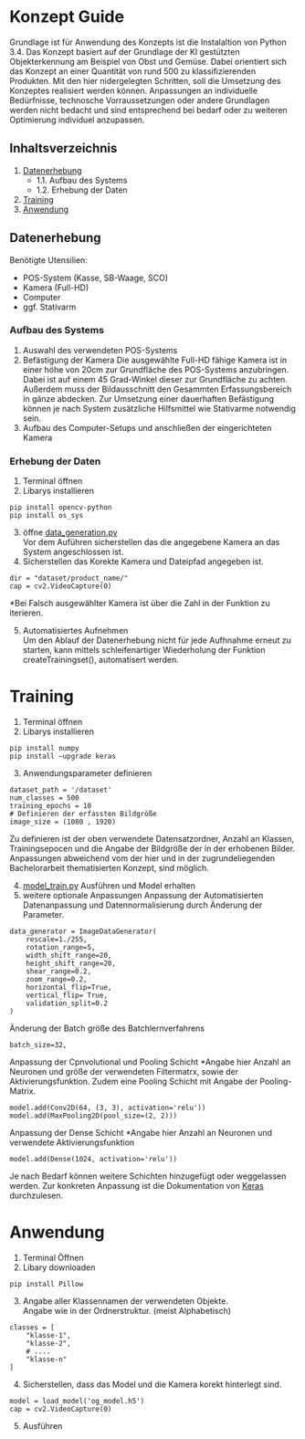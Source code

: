 # Konzept Guide
Grundlage ist für Anwendung des Konzepts ist die Instalaltion von Python 3.4. 
Das Konzept basiert auf der Grundlage der KI gestützten Objekterkennung am Beispiel von Obst und Gemüse. Dabei orientiert sich das Konzept an einer Quantität von rund 500 zu klassifizierenden Produkten.
Mit den hier nidergelegten Schritten, soll die Umsetzung des Konzeptes realisiert werden können. Anpassungen an individuelle Bedürfnisse, technosche Vorraussetzungen oder andere Grundlagen werden nicht bedacht und sind entsprechend bei bedarf oder zu weiteren Optimierung individuel anzupassen.

## Inhaltsverzeichnis

1. [Datenerhebung](#datenerhebung)
    * 1.1. Aufbau des Systems
    * 1.2. Erhebung der Daten
2. [Training](#training)
3. [Anwendung](#anwendung)


## Datenerhebung
Benötigte Utensilien:
- POS-System (Kasse, SB-Waage, SCO)
- Kamera (Full-HD)
- Computer
- ggf. Stativarm

### Aufbau des Systems
1. Auswahl des verwendeten POS-Systems
2. Befästigung der Kamera
    Die ausgewählte Full-HD fähige Kamera ist in einer höhe von 20cm zur Grundfläche des POS-Systems anzubringen. Dabei ist auf einem 45 Grad-Winkel dieser zur Grundfläche zu achten. Außerdem muss der Bildausschnitt den Gesammten Erfassungsbereich in gänze abdecken.
    Zur Umsetzung einer dauerhaften Befästigung können je nach System zusätzliche Hilfsmittel wie Stativarme notwendig sein.
3. Aufbau des Computer-Setups und anschließen der eingerichteten Kamera

### Erhebung der Daten
1. Terminal öffnen
2. Libarys installieren
```
pip install opencv-python
pip install os_sys 
```
3. öffne [data_generation.py](Concept\data_generation.py)  
Vor dem Auführen sicherstellen das die angegebene Kamera an das System angeschlossen ist. 
4. Sicherstellen das Korekte Kamera und Dateipfad angegeben ist.
```
dir = "dataset/product_name/"
cap = cv2.VideoCapture(0) 
```
*Bei Falsch ausgewählter Kamera ist über die Zahl in der Funktion zu iterieren.

5. Automatisiertes Aufnehmen  
Um den Ablauf der Datenerhebung nicht für jede Aufhnahme erneut zu starten, kann mittels schleifenartiger Wiederholung der Funktion createTrainingset(), automatisert werden. 

# Training
1. Terminal öffnen
2. Libarys installieren
```
pip install numpy
pip install —upgrade keras
```
3. Anwendungsparameter definieren
```
dataset_path = '/dataset'
num_classes = 500
training_epochs = 10
# Definieren der erfassten Bildgröße
image_size = (1080 , 1920)
```
Zu definieren ist der oben verwendete Datensatzordner, Anzahl an Klassen, Trainingsepocen und die Angabe der Bildgröße der in der erhobenen Bilder.
Anpassungen abweichend vom der hier und in der zugrundeliegenden Bachelorarbeit thematisierten Konzept, sind möglich. 

4. [model_train.py](Concept\model_train.py) Ausführen und Model erhalten
5. weitere optionale Anpassungen
Anpassung der Automatisierten Datenanpassung und Datennormalisierung durch Änderung der Parameter.
```
data_generator = ImageDataGenerator(
    rescale=1./255,
    rotation_range=5,
    width_shift_range=20,
    height_shift_range=20,
    shear_range=0.2,
    zoom_range=0.2,
    horizontal_flip=True,
    vertical_flip= True,
    validation_split=0.2
)
```
Änderung der Batch größe des Batchlernverfahrens
```
batch_size=32, 
```
Anpassung der Cpnvolutional und Pooling Schicht
*Angabe hier Anzahl an Neuronen und größe der verwendeten Filtermatrx, sowie der Aktivierungsfunktion. Zudem eine Pooling Schicht mit Angabe der Pooling-Matrix.
```
model.add(Conv2D(64, (3, 3), activation='relu'))
model.add(MaxPooling2D(pool_size=(2, 2)))
```
Anpassung der Dense Schicht 
*Angabe hier Anzahl an Neuronen und verwendete Aktivierungsfunktion
```
model.add(Dense(1024, activation='relu'))
```
Je nach Bedarf können weitere Schichten hinzugefügt oder weggelassen werden. 
Zur konkreten Anpassung ist die Dokumentation von [Keras](https://keras.io/getting_started/)   durchzulesen. 

# Anwendung
1. Terminal Öffnen
2. Libary downloaden
```
pip install Pillow
```
3. Angabe aller Klassennamen der verwendeten Objekte.  
Angabe wie in der Ordnerstruktur. (meist Alphabetisch)
```
classes = [
    "klasse-1",
    "klasse-2",
    # ....
    "klasse-n"
]
```

4. Sicherstellen, dass das Model und die Kamera korekt hinterlegt sind.
```
model = load_model('og_model.h5')
cap = cv2.VideoCapture(0)
```

5. Ausführen
